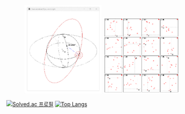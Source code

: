 <p align="center" width="100%">
    <img src="240204.gif" width="40%"> 
    <img src="GIF.gif" width="40%">
</p>

[![Solved.ac 프로필](http://mazassumnida.wtf/api/v2/generate_badge?boj=wts1597)](https://solved.ac/wts1597)
[![Top Langs](https://github-readme-stats.vercel.app/api/top-langs/?username=yupdown&layout=compact)](https://github.com/yupdown/github-readme-stats)
